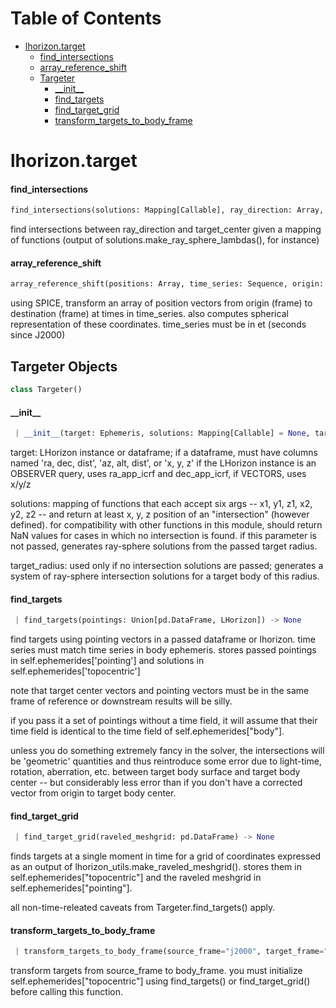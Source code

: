 # Table of Contents

* [lhorizon.target](#lhorizon.target)
  * [find\_intersections](#lhorizon.target.find_intersections)
  * [array\_reference\_shift](#lhorizon.target.array_reference_shift)
  * [Targeter](#lhorizon.target.Targeter)
    * [\_\_init\_\_](#lhorizon.target.Targeter.__init__)
    * [find\_targets](#lhorizon.target.Targeter.find_targets)
    * [find\_target\_grid](#lhorizon.target.Targeter.find_target_grid)
    * [transform\_targets\_to\_body\_frame](#lhorizon.target.Targeter.transform_targets_to_body_frame)

<a name="lhorizon.target"></a>
# lhorizon.target

<a name="lhorizon.target.find_intersections"></a>
#### find\_intersections

```python
find_intersections(solutions: Mapping[Callable], ray_direction: Array, target_center: Array) -> dict
```

find intersections between ray_direction and target_center given a mapping
of functions (output of solutions.make_ray_sphere_lambdas(), for instance)

<a name="lhorizon.target.array_reference_shift"></a>
#### array\_reference\_shift

```python
array_reference_shift(positions: Array, time_series: Sequence, origin: str, destination: str, wide: bool = False)
```

using SPICE, transform an array of position vectors from origin (frame) to
destination (frame) at times in time_series. also computes spherical
representation of these coordinates. time_series must be in et (seconds
since J2000)

<a name="lhorizon.target.Targeter"></a>
## Targeter Objects

```python
class Targeter()
```

<a name="lhorizon.target.Targeter.__init__"></a>
#### \_\_init\_\_

```python
 | __init__(target: Ephemeris, solutions: Mapping[Callable] = None, target_radius: Optional[float] = None)
```

target: LHorizon instance or dataframe; if a dataframe, must
    have columns named 'ra, dec, dist', 'az, alt, dist', or 'x, y, z'
    if the LHorizon instance is an OBSERVER query, uses ra_app_icrf
    and dec_app_icrf, if VECTORS, uses x/y/z

solutions: mapping of functions that each accept six args -- x1, y1,
    z1, x2, y2, z2 -- and return at least x, y, z position of an
    "intersection" (however defined). for compatibility with other
    functions in this module, should return NaN values for cases in
    which no intersection is found. if this parameter is not passed,
    generates ray-sphere solutions from the passed target radius.

target_radius: used only if no intersection solutions are
    passed; generates a system of ray-sphere intersection solutions for
    a target body of this radius.

<a name="lhorizon.target.Targeter.find_targets"></a>
#### find\_targets

```python
 | find_targets(pointings: Union[pd.DataFrame, LHorizon]) -> None
```

find targets using pointing vectors in a passed dataframe or lhorizon.
time series must match time series in body ephemeris. stores passed
pointings in self.ephemerides['pointing'] and solutions in
self.ephemerides['topocentric']

note that target center vectors and pointing vectors must be in the
same frame of reference or downstream results will be silly.

if you pass it a set of pointings without a time field, it will assume
that their time field is identical to the time field of
self.ephemerides["body"].

unless you do something extremely fancy in the solver,
the intersections will be 'geometric' quantities and thus reintroduce
some error due to light-time, rotation, aberration, etc. between target
body surface and target body center -- but considerably less error than
if you don't have a corrected vector from origin to target body center.

<a name="lhorizon.target.Targeter.find_target_grid"></a>
#### find\_target\_grid

```python
 | find_target_grid(raveled_meshgrid: pd.DataFrame) -> None
```

finds targets at a single moment in time for a grid of coordinates
expressed as an output of lhorizon_utils.make_raveled_meshgrid().
stores them in self.ephemerides["topocentric"] and the raveled meshgrid
in self.ephemerides["pointing"].

all non-time-releated caveats from Targeter.find_targets() apply.

<a name="lhorizon.target.Targeter.transform_targets_to_body_frame"></a>
#### transform\_targets\_to\_body\_frame

```python
 | transform_targets_to_body_frame(source_frame="j2000", target_frame="j2000")
```

transform targets from source_frame to body_frame. you must initialize
self.ephemerides["topocentric"] using find_targets() or
find_target_grid() before calling this function.

